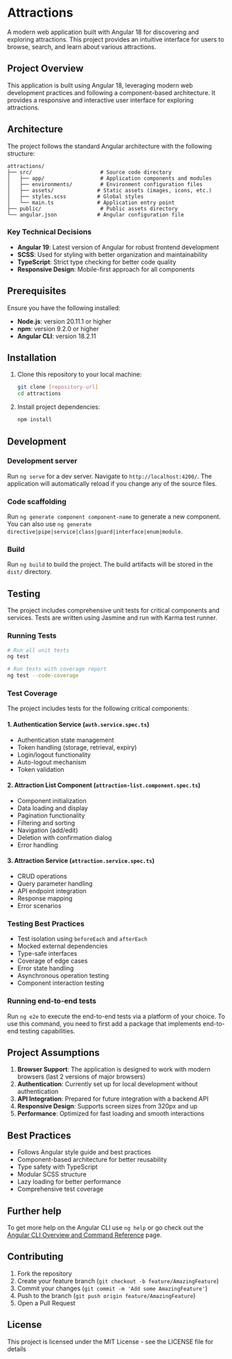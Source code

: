 # Attractions

A modern web application built with Angular 18 for discovering and exploring attractions. This project provides an intuitive interface for users to browse, search, and learn about various attractions.

## Project Overview

This application is built using Angular 18, leveraging modern web development practices and following a component-based architecture. It provides a responsive and interactive user interface for exploring attractions.

## Architecture

The project follows the standard Angular architecture with the following structure:

```
attractions/
├── src/                      # Source code directory
│   ├── app/                  # Application components and modules
│   ├── environments/         # Environment configuration files
│   ├── assets/              # Static assets (images, icons, etc.)
│   ├── styles.scss          # Global styles
│   └── main.ts              # Application entry point
├── public/                   # Public assets directory
└── angular.json             # Angular configuration file
```

### Key Technical Decisions

- **Angular 19**: Latest version of Angular for robust frontend development
- **SCSS**: Used for styling with better organization and maintainability
- **TypeScript**: Strict type checking for better code quality
- **Responsive Design**: Mobile-first approach for all components

## Prerequisites

Ensure you have the following installed:

- **Node.js**: version 20.11.1 or higher
- **npm**: version 9.2.0 or higher
- **Angular CLI**: version 18.2.11

## Installation

1. Clone this repository to your local machine:

   ```bash
   git clone [repository-url]
   cd attractions
   ```

2. Install project dependencies:
   ```bash
   npm install
   ```

## Development

### Development server

Run `ng serve` for a dev server. Navigate to `http://localhost:4200/`. The application will automatically reload if you change any of the source files.

### Code scaffolding

Run `ng generate component component-name` to generate a new component. You can also use `ng generate directive|pipe|service|class|guard|interface|enum|module`.

### Build

Run `ng build` to build the project. The build artifacts will be stored in the `dist/` directory.

## Testing

The project includes comprehensive unit tests for critical components and services. Tests are written using Jasmine and run with Karma test runner.

### Running Tests

```bash
# Run all unit tests
ng test

# Run tests with coverage report
ng test --code-coverage
```

### Test Coverage

The project includes tests for the following critical components:

#### 1. Authentication Service (`auth.service.spec.ts`)
- Authentication state management
- Token handling (storage, retrieval, expiry)
- Login/logout functionality
- Auto-logout mechanism
- Token validation

#### 2. Attraction List Component (`attraction-list.component.spec.ts`)
- Component initialization
- Data loading and display
- Pagination functionality
- Filtering and sorting
- Navigation (add/edit)
- Deletion with confirmation dialog
- Error handling

#### 3. Attraction Service (`attraction.service.spec.ts`)
- CRUD operations
- Query parameter handling
- API endpoint integration
- Response mapping
- Error scenarios

### Testing Best Practices
- Test isolation using `beforeEach` and `afterEach`
- Mocked external dependencies
- Type-safe interfaces
- Coverage of edge cases
- Error state handling
- Asynchronous operation testing
- Component interaction testing

### Running end-to-end tests

Run `ng e2e` to execute the end-to-end tests via a platform of your choice. To use this command, you need to first add a package that implements end-to-end testing capabilities.

## Project Assumptions

1. **Browser Support**: The application is designed to work with modern browsers (last 2 versions of major browsers)
2. **Authentication**: Currently set up for local development without authentication
3. **API Integration**: Prepared for future integration with a backend API
4. **Responsive Design**: Supports screen sizes from 320px and up
5. **Performance**: Optimized for fast loading and smooth interactions

## Best Practices

- Follows Angular style guide and best practices
- Component-based architecture for better reusability
- Type safety with TypeScript
- Modular SCSS structure
- Lazy loading for better performance
- Comprehensive test coverage

## Further help

To get more help on the Angular CLI use `ng help` or go check out the [Angular CLI Overview and Command Reference](https://angular.dev/tools/cli) page.

## Contributing

1. Fork the repository
2. Create your feature branch (`git checkout -b feature/AmazingFeature`)
3. Commit your changes (`git commit -m 'Add some AmazingFeature'`)
4. Push to the branch (`git push origin feature/AmazingFeature`)
5. Open a Pull Request

## License

This project is licensed under the MIT License - see the LICENSE file for details

